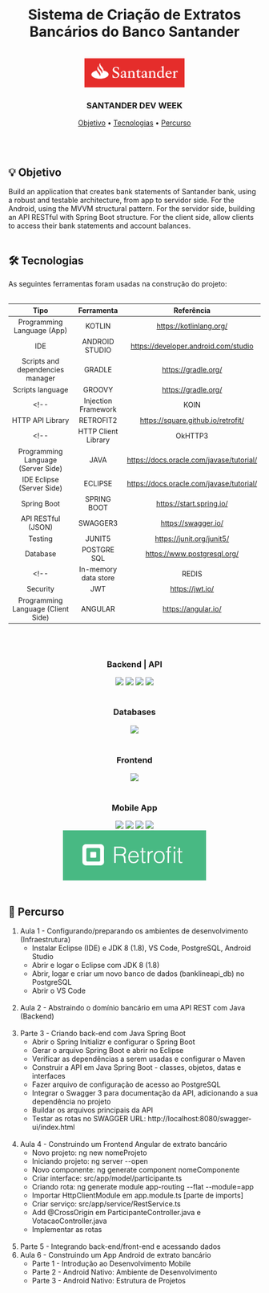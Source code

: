 <div align = "center">
    <h1> Sistema de Criação de Extratos Bancários do Banco Santander </h1>
</div>
<br>

<div align = 'center'>
   <img width=' 200 px' src= './project/assets/Logo_Santander.jpeg' >
</div>

<h3 align = "center">
  SANTANDER DEV WEEK
</h3>

<!-- | | | | |
|:-------------------------:|:-------------------------:|:-------------------------:|:-------------------------:|
|<img width="1604" alt="login" src="./Android/assets/picpay-screen1.png"> | <img width="1604" alt="activities" src="./Android/assets/picpay-screen2.png">|<img width="1604" alt="contacts" src="./Android/assets/picpay-screen3.png">|<img width="1604" alt="profile" src="./Android/assets/picpay-screen4.png"> |
<br> -->

<p align="center">
 <a href="#objetivo">Objetivo</a> •
 <a href="#tecnologias">Tecnologias</a> •
 <a href="#percurso">Percurso</a> 
</p>
<br>
<br>

<div id="objetivo">
<h2> 💡 Objetivo </h2>
Build an application that creates bank statements of Santander bank, using a robust and testable architecture, from app to servidor side. 
For the Android, using the MVVM structural pattern. 
For the servidor side, building an API RESTful with Spring Boot structure.
For the client side, allow clients to access their bank statements and account balances.
</div>
<br>

<div id="tecnologias">
<h2> 🛠 Tecnologias </h2>
As seguintes ferramentas foram usadas na construção do projeto:<br><br>

|                  Tipo                  |                Ferramenta                |                                 Referência                                  |
| :------------------------------------: | :---------------------------------: | :-------------------------------------------------------------------------: |
|       Programming Language (App)       |              KOTLIN                 |              https://kotlinlang.org/                                        | 
|                   IDE                  |          ANDROID STUDIO             |              https://developer.android.com/studio                           |
|   Scripts and dependencies manager     |              GRADLE                 |              https://gradle.org/                                            |
|           Scripts language             |              GROOVY                 |              https://gradle.org/                                            |
<!-- |          Injection Framework           |                KOIN                 |              https://insert-koin.io/                                        | -->
|            HTTP API Library            |              RETROFIT2              |              https://square.github.io/retrofit/                             |
<!-- |          HTTP Client Library           |              OkHTTP3                |              https://square.github.io/okhttp/                               | -->
|   Programming Language (Server Side)   |                JAVA                 |              https://docs.oracle.com/javase/tutorial/                       |
|          IDE Eclipse (Server Side)     |                ECLIPSE              |              https://docs.oracle.com/javase/tutorial/                       |
|               Spring Boot              |            SPRING BOOT              |              https://start.spring.io/                                       |
|           API RESTful (JSON)           |               SWAGGER3              |              https://swagger.io/                                            |
|                 Testing                |                JUNIT5               |              https://junit.org/junit5/                              |
|                 Database               |            POSTGRE SQL              |              https://www.postgresql.org/                                    |
<!-- |          In-memory data store          |                 REDIS               |              https://redis.io/                                    | -->
|                 Security               |                 JWT                 |              https://jwt.io/                                          |
|   Programming Language (Client Side)   |                ANGULAR              |              https://angular.io/                       |


<br>
<br>

<div align = 'center'>
  <h3>Backend | API</h3>
  <img height =' 100px ' src="https://cdn.jsdelivr.net/gh/devicons/devicon/icons/java/java-original.svg"/>
  <img height =' 100px ' src="https://cdn.jsdelivr.net/gh/devicons/devicon/icons/spring/spring-original.svg" />
  <img height =' 100px ' src="https://jwt.io/img/logo-asset.svg" />
  <img height =' 100px ' src="https://junit.org/junit5/assets/img/junit5-logo.png" />
  <br>
  <br>
  <h3>Databases</h3>
  <img height =' 100px ' src="https://cdn.jsdelivr.net/gh/devicons/devicon/icons/postgresql/postgresql-original.svg" />
  <br>
  <br>
  <h3>Frontend</h3>
  <img width =' 100px ' src="https://cdn.jsdelivr.net/gh/devicons/devicon/icons/angularjs/angularjs-original.svg" />
  <br>
  <br>
  <h3>Mobile App</h3>
  <img width =' 100px ' src="https://cdn.jsdelivr.net/gh/devicons/devicon/icons/kotlin/kotlin-original.svg" />
  <img width =' 100px ' src="https://cdn.jsdelivr.net/gh/devicons/devicon/icons/androidstudio/androidstudio-original.svg" />
  <img width =' 100px ' src="https://cdn.jsdelivr.net/gh/devicons/devicon/icons/gradle/gradle-plain.svg"/>
  <img width =' 100px ' src="https://cdn.jsdelivr.net/gh/devicons/devicon/icons/groovy/groovy-original.svg" />
  <!-- <img width =' 100px ' src="https://insert-koin.io/img/koin_new_logo.png" /> -->
  <br>
  <img height=' 100px ' src="./project/assets/Retrofit.jpeg" />
  <br>
  <!-- <img height =' 100px ' src="./Android/assets/OkHttp.png" /> -->
  <br>
  <!-- <img height =' 100px ' src="./project/assets/redis.png" /> -->
</div>

<div id="percurso">
<h2> 🔎 Percurso </h2>

<ol>
    <li>Aula 1 - Configurando/preparando os ambientes de desenvolvimento (Infraestrutura)
      <ul>
        <li>Instalar Eclipse (IDE) e JDK 8 (1.8), VS Code, PostgreSQL, Android Studio</li>
        <li>Abrir e logar o Eclipse com JDK 8 (1.8)</li>
        <li>Abrir, logar e criar um novo banco de dados (banklineapi_db) no PostgreSQL</li>
        <li>Abrir o VS Code</li>
      </ul>
    </li>
    <br>
    <li>Aula 2 - Abstraindo o domínio bancário em uma API REST com Java (Backend)</li>
    <br>
    <li>Parte 3 - Criando back-end com Java Spring Boot
      <ul>
        <li>Abrir o Spring Initializr e configurar o Spring Boot</li>
        <li>Gerar o arquivo Spring Boot e abrir no Eclipse</li>
        <li>Verificar as dependências a serem usadas e configurar o Maven</li>
        <li>Construir a API em Java Spring Boot - classes, objetos, datas e interfaces</li>
        <li>Fazer arquivo de configuração de acesso ao PostgreSQL</li>
        <li>Integrar o Swagger 3 para documentação da API, adicionando a sua dependência no projeto</li>
        <li>Buildar os arquivos principais da API</li>
        <li>Testar as rotas no SWAGGER
        URL: http://localhost:8080/swagger-ui/index.html
        </li>
      </ul>
    </li>
    <br>
    <li>Aula 4 - Construindo um Frontend Angular de extrato bancário
      <ul>
        <li>Novo projeto: ng new nomeProjeto </li>
        <li>Iniciando projeto: ng server --open </li>
        <li>Novo componente: ng generate component nomeComponente </li>
        <li>Criar interface: src/app/model/participante.ts</li>
        <li>Criando rota: ng generate module app-routing --flat --module=app</li>
        <li>Importar HttpClientModule em app.module.ts [parte de imports]</li>
        <li>Criar serviço: src/app/service/RestService.ts</li>
        <li>Add @CrossOrigin em ParticipanteController.java e VotacaoController.java</li>
        <li>Implementar as rotas</li>
      </ul>
    </li>
    <br>
    <li>Parte 5 - Integrando back-end/front-end e acessando dados</li>  
    <li>Aula 6 - Construindo um App Android de extrato bancário
        <ul>
            <li>Parte 1 - Introdução ao Desenvolvimento Mobile</li>
            <li>Parte 2 - Android Nativo: Ambiente de Desenvolvimento</li>
            <li>Parte 3 - Android Nativo: Estrutura de Projetos</li>
        </ul>
    </li>  
</ol>
</div>
<br>
<br>